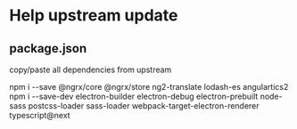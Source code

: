 # Help upstream update

## package.json
copy/paste all dependencies from upstream

npm i --save @ngrx/core @ngrx/store ng2-translate lodash-es angulartics2
npm i --save-dev electron-builder electron-debug electron-prebuilt node-sass postcss-loader sass-loader webpack-target-electron-renderer typescript@next